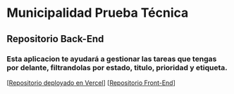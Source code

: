 # Municipalidad Prueba Técnica

## Repositorio Back-End

### Esta aplicacion te ayudará a gestionar las tareas que tengas por delante, filtrandolas por estado, titulo, prioridad y etiqueta.

[[Repositorio deployado en Vercel](https://municipalidad-fe.vercel.app/)]
[[Repositorio Front-End](https://github.com/francoragout/Municipalidad-FE)]
